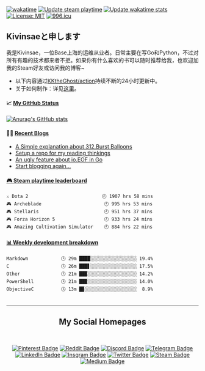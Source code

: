 [![wakatime](https://wakatime.com/badge/github/KKtheGhost/KKtheGhost.svg)](https://wakatime.com/badge/github/KKtheGhost/KKtheGhost)
[![Update steam playtime](https://github.com/KKtheGhost/KKtheGhost/actions/workflows/steam-box.yml/badge.svg?event=schedule)](https://github.com/KKtheGhost/KKtheGhost/actions/workflows/steam-box.yml)
[![Update wakatime stats](https://github.com/KKtheGhost/KKtheGhost/actions/workflows/waka-box.yml/badge.svg)](https://github.com/KKtheGhost/KKtheGhost/actions/workflows/waka-box.yml)
[![License: MIT](https://img.shields.io/badge/License-MIT-yellow.svg)](https://opensource.org/licenses/MIT)
[![996.icu](https://img.shields.io/badge/link-996.icu-red.svg)](https://996.icu)

## Kivinsaeと申します

我是Kivinsae，一位Base上海的运维从业者。日常主要在写Go和Python，不过对所有有趣的技术都来者不拒。如果你有什么喜欢的书可以随时推荐给我，也欢迎加我的Steam好友或访问我的博客~
- 以下内容通过[KKtheGhost/action](https://github.com/KKtheGhost/KKtheGhost/actions)持续不断的24小时更新中。
- 关于如何制作：详见[这里](https://github.com/KKtheGhost/KKtheGhost/blob/main/about.md)。

<table width="800px">
<tr valign="top" width="100%">

#### 📈 <a href="https://kivinsae.com" target="_blank">**My GitHub Status**</a>

[![Anurag's GitHub stats](https://github-readme-stats.vercel.app/api?username=KKtheGhost&theme=dark&show_icons=true)](https://github.com/anuraghazra/github-readme-stats)

#### 🏋️‍♀️ <a href="https://kivinsae.com" target="_blank">**Recent Blogs**</a>

<!-- BLOG-POST-LIST:START -->
- [A Simple explanation about 312.Burst Balloons](https://medium.com/@kivinsae/a-simple-explanation-about-312-burst-balloons-97cbcd1b6894?source=rss-8dde2f2ab2e6------2)
- [Setup a repo for my reading thinkings](https://medium.com/@kivinsae/setup-a-repo-for-my-reading-thinkings-2ac10f5a50b0?source=rss-8dde2f2ab2e6------2)
- [An ugly feature about io.EOF in Go](https://medium.com/@kivinsae/an-ugly-feature-about-io-eof-in-go-3f7852fb8c73?source=rss-8dde2f2ab2e6------2)
- [Start blogging again…](https://medium.com/@kivinsae/start-blogging-again-67702dc6e82?source=rss-8dde2f2ab2e6------2)
<!-- BLOG-POST-LIST:END -->

</tr>
<tr valign="top" width="100%">

 <!-- steam-box start -->
#### <a href="https://gist.github.com/61a2fc3a8dde9ab364f668096a1ebb06" target="_blank">🎮 Steam playtime leaderboard</a>
```text
⚔️ Dota 2                           🕘 1907 hrs 58 mins
🎮 Archeblade                       🕘 995 hrs 53 mins
🎮 Stellaris                        🕘 951 hrs 37 mins
🎮 Forza Horizon 5                  🕘 933 hrs 24 mins
🎮 Amazing Cultivation Simulator    🕘 884 hrs 22 mins
```
<!-- Powered by https://github.com/YouEclipse/steam-box . -->
<!-- steam-box end -->

</tr>
<tr valign="top" width="100%">

 <!-- waka-box start -->
#### <a href="https://gist.github.com/c1ebf23efc1552582f685138afc6c2c3" target="_blank">📊 Weekly development breakdown</a>
```text
Markdown            🕓 29m ████░░░░░░░░░░░░░░░░░ 19.4%
C                   🕓 26m ███▋░░░░░░░░░░░░░░░░░ 17.5%
Other               🕓 21m ██▉░░░░░░░░░░░░░░░░░░ 14.2%
PowerShell          🕓 21m ██▉░░░░░░░░░░░░░░░░░░ 14.0%
ObjectiveC          🕓 13m █▊░░░░░░░░░░░░░░░░░░░  8.9%
```
<!-- Powered by https://github.com/YouEclipse/waka-box-go . -->
<!-- waka-box end -->

</tr>
</table>

---
<div align="center">

## My Social Homepages
</div>
<div align="center">
<br>

[![Pinterest Badge](https://img.shields.io/badge/@kivinsae-red?style=for-the-badge&logo=pinterest&logoColor=white)](https://www.pinterest.com/kivinsae)
[![Reddit Badge](https://img.shields.io/badge/@kivinsae-orange?style=for-the-badge&logo=reddit&logoColor=white)](https://www.reddit.com/user/kivinsae)
[![Discord Badge](https://img.shields.io/badge/@kivinsae-yellow?style=for-the-badge&logo=discord&logoColor=black)](https://discordapp.com/users/kivinsae/)
[![Telegram Badge](https://img.shields.io/badge/@kivinsae-blue?style=for-the-badge&logo=telegram&logoColor=white)](https://t.me/kivinsae)
[![LinkedIn Badge](https://img.shields.io/badge/@kivinsae-navy?style=for-the-badge&logo=linkedin&logoColor=white)](https://www.linkedin.com/in/kivinsae/)
[![Insgram Badge](https://img.shields.io/badge/@kivinsae-purple?style=for-the-badge&logo=instagram&logoColor=pink)](https://www.instagram.com/kivinsae/)
[![Twitter Badge](https://img.shields.io/badge/@kivinsae-white?style=for-the-badge&logo=twitter&logoColor=blue)](https://twitter.com/kivinsaefang)
[![Steam Badge](https://img.shields.io/badge/@kivinsae-gray?style=for-the-badge&logo=steam&logoColor=white)](https://steamcommunity.com/id/kivinsae/)
[![Medium Badge](https://img.shields.io/badge/@kivinsae-black?style=for-the-badge&logo=medium&logoColor=white)](https://kivinsae.com)

</br>
</div>
